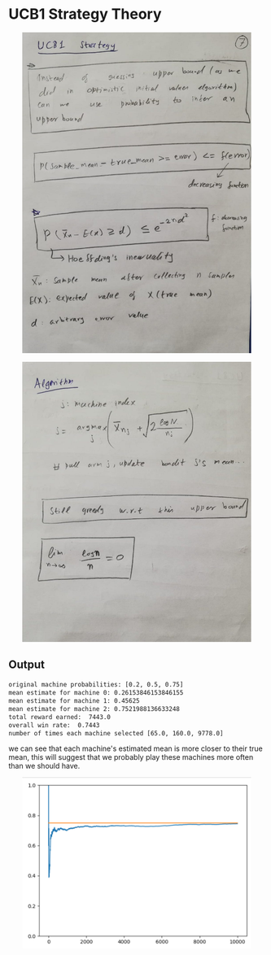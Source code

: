 
# UCB1 Strategy Theory

<p align="center"><img src="https://github.com/mudasiryounas/RLCourse/blob/master/ucb1/theory/p1.jpeg" width="450"></p>
<p align="center"><img src="https://github.com/mudasiryounas/RLCourse/blob/master/ucb1/theory/p2.jpeg" width="450"></p>


## Output
```
original machine probabilities: [0.2, 0.5, 0.75]
mean estimate for machine 0: 0.26153846153846155
mean estimate for machine 1: 0.45625
mean estimate for machine 2: 0.7521988136633248
total reward earned:  7443.0
overall win rate:  0.7443
number of times each machine selected [65.0, 160.0, 9778.0]
```

we can see that each machine's estimated mean is more closer to their true mean,
this will suggest that we probably play these machines more often than we should have.

<p align="center"><img src="https://github.com/mudasiryounas/RLCourse/blob/master/ucb1/theory/p3.png" width="450"></p>

